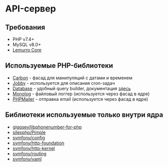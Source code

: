 # API-сервер

## Требования
- PHP v7.4+
- MySQL v8.0+
- [Lemurro Core](https://github.com/Lemurro/api-core)

## Используемые PHP-библиотеки
- [Carbon](https://github.com/briannesbitt/carbon) - фасад для манипуляций с датами и временем
- [Jobby](https://github.com/jobbyphp/jobby) - используется для описания cron-задач
- [Database](https://github.com/illuminate/database) - удобный query builder, документация [здесь](https://laravel.com/docs/8.x/queries)
- [Monolog](https://github.com/Seldaek/monolog) - файловый логгер (используется через фасад в ядре)
- [PHPMailer](https://github.com/PHPMailer/PHPMailer) - отправка email (используется через фасад в ядре)

## Библиотеки используемые только внутри ядра
- [giggsey/libphonenumber-for-php](https://github.com/giggsey/libphonenumber-for-php)
- [silexphp/Pimple](https://github.com/silexphp/Pimple)
- [symfony/config](https://github.com/symfony/config)
- [symfony/http-foundation](https://github.com/symfony/http-foundation)
- [symfony/http-kernel](https://github.com/symfony/http-kernel)
- [symfony/routing](https://github.com/symfony/routing)
- [symfony/yaml](https://github.com/symfony/yaml)